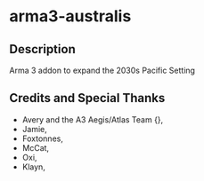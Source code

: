 # arma3-australis

## Description
Arma 3 addon to expand the 2030s Pacific Setting

## Credits and Special Thanks
 - Avery and the A3 Aegis/Atlas Team {},
 - Jamie,
 - Foxtonnes,
 - McCat,
 - Oxi,
 - Klayn,
